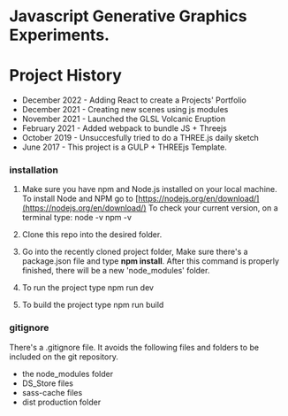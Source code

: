 # Javascript Generative Graphics Experiments.

# Project History

* December 2022 - Adding React to create a Projects' Portfolio
* December 2021 - Creating new scenes using js modules
* November 2021 - Launched the GLSL Volcanic Eruption
* February 2021 - Added webpack to bundle JS + Threejs
* October 2019 - Unsuccesfully tried to do a THREE.js daily sketch
* June 2017 - This project is a GULP + THREEjs Template.

### installation

1. Make sure you have npm and Node.js installed on your local machine.
To install Node and NPM go to [https://nodejs.org/en/download/](https://nodejs.org/en/download/)
To check your current version, on a terminal type:
node -v
npm -v

2. Clone this repo into the desired folder.

3. Go into the recently cloned project folder, Make sure there's a package.json file and type **npm install**.
After this command is properly finished, there will be a new 'node_modules' folder.

4. To run the project type
npm run dev

5. To build the project type
npm run build

### gitignore
There's a .gitignore file. It avoids the following files and folders to be included on the git repository.
* the node_modules folder
* DS_Store files
* sass-cache files
* dist production folder
